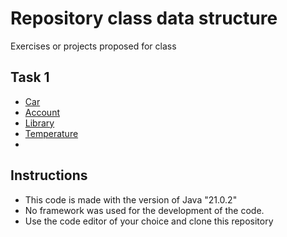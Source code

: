 # Repository class data structure
Exercises or projects proposed for class
## Task 1

- [Car](https://github.com/Jd50153/Data_Structure_Code/tree/main/src/src/main/java/data/structure/project1/car)
- [Account](https://github.com/Jd50153/Data_Structure_Code/tree/main/src/src/main/java/data/structure/project1/account)
- [Library](https://github.com/Jd50153/Data_Structure_Code/tree/main/src/src/main/java/data/structure/project1/library)
- [Temperature](https://github.com/Jd50153/Data_Structure_Code/tree/main/src/src/main/java/data/structure/project1/temperature)
- 
## Instructions
- This code is made with the version of Java "21.0.2"
- No framework was used for the development of the code.
- Use the code editor of your choice and clone this repository
